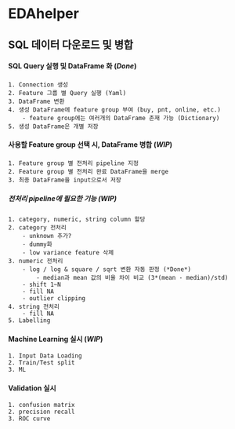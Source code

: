 # EDAhelper

## SQL 데이터 다운로드 및 병합

#### SQL Query 실행 및 DataFrame 화 (*Done*)

    1. Connection 생성
    2. Feature 그룹 별 Query 실행 (Yaml)
    3. DataFrame 변환
    4. 생성 DataFrame에 feature group 부여 (buy, pnt, online, etc.)
        - feature group에는 여러개의 DataFrame 존재 가능 (Dictionary)
    5. 생성 DataFrame은 개별 저장
    
#### 사용할 Feature group 선택 시, DataFrame 병합 (*WIP*)
    1. Feature group 별 전처리 pipeline 지정
    2. Feature group 별 전처리 완료 DataFrame을 merge
    3. 최종 DataFrame을 input으로서 저장
    
##### 전처리 pipeline에 필요한 기능 (*WIP*)
    1. category, numeric, string column 할당
    2. category 전처리
        - unknown 추가?
        - dummy화
        - low variance feature 삭제
    3. numeric 전처리
        - log / log & square / sqrt 변환 자동 판정 (*Done*) 
            - median과 mean 값의 비율 차이 비교 (3*(mean - median)/std)
        - shift 1~N
        - fill NA
        - outlier clipping
    4. string 전처리
        - fill NA
    5. Labelling
        
#### Machine Learning 실시 (*WIP*)
    1. Input Data Loading
    2. Train/Test split
    3. ML
    
    
#### Validation 실시
    1. confusion matrix
    2. precision recall
    3. ROC curve
